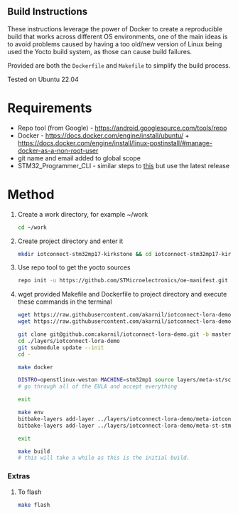 ## Build Instructions

These instructions leverage the power of Docker to create a reproducible build that works across different OS environments, one of the main ideas is to avoid problems caused by having a too old/new version of Linux being used the Yocto build system, as those can cause build failures.

Provided are both the `Dockerfile` and `Makefile` to simplify the build process.

Tested on Ubuntu 22.04

# Requirements
- Repo tool (from Google) - https://android.googlesource.com/tools/repo
- Docker - https://docs.docker.com/engine/install/ubuntu/ + https://docs.docker.com/engine/install/linux-postinstall/#manage-docker-as-a-non-root-user
- git name and email added to global scope
- STM32_Programmer_CLI - similar steps to [this](https://wiki.somlabs.com/index.php/Installing_STM32CubeProgrammer_on_Ubuntu_18.04) but use the latest release

# Method
1. Create a work directory, for example ~/work
    ```bash
    cd ~/work
    ```

2. Create project directory and enter it
    ```bash
    mkdir iotconnect-stm32mp17-kirkstone && cd iotconnect-stm32mp17-kirkstone
    ```

3. Use repo tool to get the yocto sources
    ```bash
    repo init -u https://github.com/STMicroelectronics/oe-manifest.git -b refs/tags/openstlinux-5.15-yocto-kirkstone-mp1-v23.07.26 && repo sync    
    ```

4.  wget provided Makefile and Dockerfile to project directory and execute these commands in the terminal
    ```bash
    wget https://raw.githubusercontent.com/akarnil/iotconnect-lora-demo/master/Makefile && \
    wget https://raw.githubusercontent.com/akarnil/iotconnect-lora-demo/master/Dockerfile

    git clone git@github.com:akarnil/iotconnect-lora-demo.git -b master ./layers/iotconnect-lora-demo
    cd ./layers/iotconnect-lora-demo
    git submodule update --init
    cd -

    make docker

    DISTRO=openstlinux-weston MACHINE=stm32mp1 source layers/meta-st/scripts/envsetup.sh
    # go through all of the EULA and accept everything
    
    exit
    
    make env
    bitbake-layers add-layer ../layers/iotconnect-lora-demo/meta-iotconnect-lora-demo/
    bitbake-layers add-layer ../layers/iotconnect-lora-demo/meta-st-stm32mpu-app-lorawan/

    exit

    make build
    # this will take a while as this is the initial build.
    ```

### Extras

1. To flash
    ```bash
    make flash
    ```

